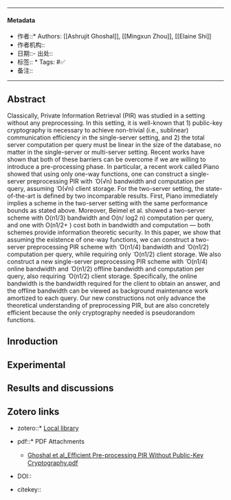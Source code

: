***
#### Metadata
- 作者::* Authors: [[Ashrujit Ghoshal]], [[Mingxun Zhou]], [[Elaine Shi]]
- 作者机构:: 
- 日期::- 出处:: 
- 标签:: * Tags: #✅
- 备注:: 
***
## Abstract

Classically, Private Information Retrieval (PIR) was studied in a setting without any preprocessing. In this setting, it is well-known that 1) public-key cryptography is necessary to achieve non-trivial (i.e., sublinear) communication efficiency in the single-server setting, and 2) the total server computation per query must be linear in the size of the database, no matter in the single-server or multi-server setting. Recent works have shown that both of these barriers can be overcome if we are willing to introduce a pre-processing phase. In particular, a recent work called Piano showed that using only one-way functions, one can construct a single-server preprocessing PIR with  ̃ O(√n) bandwidth and computation per query, assuming  ̃ O(√n) client storage. For the two-server setting, the state-of-the-art is defined by two incomparable results. First, Piano immediately implies a scheme in the two-server setting with the same performance bounds as stated above. Moreover, Beimel et al. showed a two-server scheme with O(n1/3) bandwidth and O(n/ log2 n) computation per query, and one with O(n1/2+ ) cost both in bandwidth and computation — both schemes provide information theoretic security. In this paper, we show that assuming the existence of one-way functions, we can construct a two-server preprocessing PIR scheme with  ̃ O(n1/4) bandwidth and  ̃ O(n1/2) computation per query, while requiring only  ̃ O(n1/2) client storage. We also construct a new single-server preprocessing PIR scheme with  ̃ O(n1/4) online bandwidth and  ̃ O(n1/2) offline bandwidth and computation per query, also requiring  ̃ O(n1/2) client storage. Specifically, the online bandwidth is the bandwidth required for the client to obtain an answer, and the offline bandwidth can be viewed as background maintenance work amortized to each query. Our new constructions not only advance the theoretical understanding of preprocessing PIR, but are also concretely efficient because the only cryptography needed is pseudorandom functions.

## Inroduction

## Experimental

## Results and discussions

## Zotero links

- zotero::* [Local library](zotero://select/items/1_AIPMB9LG)

- pdf::* PDF Attachments
	- [Ghoshal et al_Eﬃcient Pre-processing PIR Without Public-Key Cryptography.pdf](zotero://open-pdf/library/items/AP4IN6DB)

- DOI::
- citekey::